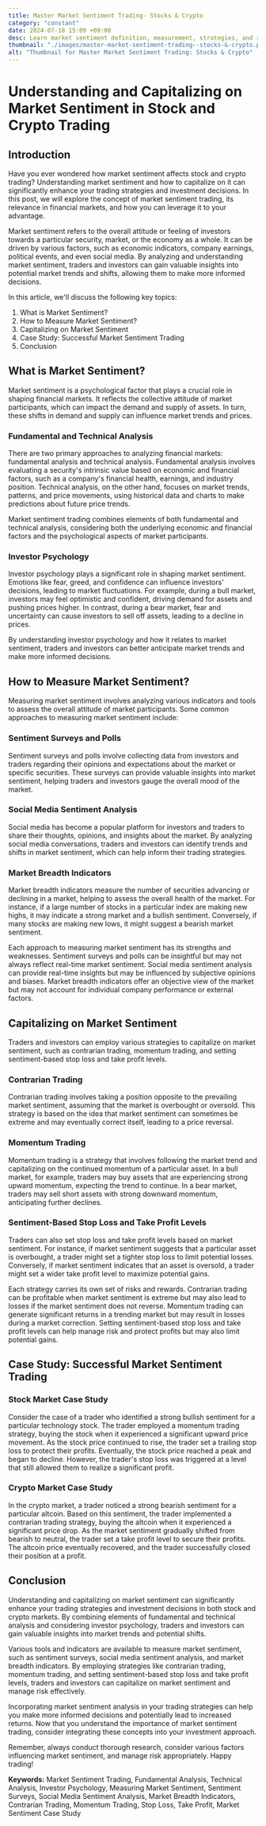 ```yaml
---
title: Master Market Sentiment Trading- Stocks & Crypto
category: "constant"
date: 2024-07-18 15:09 +09:00
desc: Learn market sentiment definition, measurement, strategies, and real-world case studies. Improve trading performance with contrarian & momentum approaches.
thumbnail: "./images/master-market-sentiment-trading--stocks-&-crypto.png"
alt: "Thumbnail for Master Market Sentiment Trading: Stocks & Crypto"
---
```


# Understanding and Capitalizing on Market Sentiment in Stock and Crypto Trading

## Introduction

Have you ever wondered how market sentiment affects stock and crypto trading? Understanding market sentiment and how to capitalize on it can significantly enhance your trading strategies and investment decisions. In this post, we will explore the concept of market sentiment trading, its relevance in financial markets, and how you can leverage it to your advantage.

Market sentiment refers to the overall attitude or feeling of investors towards a particular security, market, or the economy as a whole. It can be driven by various factors, such as economic indicators, company earnings, political events, and even social media. By analyzing and understanding market sentiment, traders and investors can gain valuable insights into potential market trends and shifts, allowing them to make more informed decisions.

In this article, we'll discuss the following key topics:

1. What is Market Sentiment?
2. How to Measure Market Sentiment?
3. Capitalizing on Market Sentiment
4. Case Study: Successful Market Sentiment Trading
5. Conclusion

## What is Market Sentiment?

Market sentiment is a psychological factor that plays a crucial role in shaping financial markets. It reflects the collective attitude of market participants, which can impact the demand and supply of assets. In turn, these shifts in demand and supply can influence market trends and prices.

### Fundamental and Technical Analysis

There are two primary approaches to analyzing financial markets: fundamental analysis and technical analysis. Fundamental analysis involves evaluating a security's intrinsic value based on economic and financial factors, such as a company's financial health, earnings, and industry position. Technical analysis, on the other hand, focuses on market trends, patterns, and price movements, using historical data and charts to make predictions about future price trends.

Market sentiment trading combines elements of both fundamental and technical analysis, considering both the underlying economic and financial factors and the psychological aspects of market participants.

### Investor Psychology

Investor psychology plays a significant role in shaping market sentiment. Emotions like fear, greed, and confidence can influence investors' decisions, leading to market fluctuations. For example, during a bull market, investors may feel optimistic and confident, driving demand for assets and pushing prices higher. In contrast, during a bear market, fear and uncertainty can cause investors to sell off assets, leading to a decline in prices.

By understanding investor psychology and how it relates to market sentiment, traders and investors can better anticipate market trends and make more informed decisions.

## How to Measure Market Sentiment?

Measuring market sentiment involves analyzing various indicators and tools to assess the overall attitude of market participants. Some common approaches to measuring market sentiment include:

### Sentiment Surveys and Polls

Sentiment surveys and polls involve collecting data from investors and traders regarding their opinions and expectations about the market or specific securities. These surveys can provide valuable insights into market sentiment, helping traders and investors gauge the overall mood of the market.

### Social Media Sentiment Analysis

Social media has become a popular platform for investors and traders to share their thoughts, opinions, and insights about the market. By analyzing social media conversations, traders and investors can identify trends and shifts in market sentiment, which can help inform their trading strategies.

### Market Breadth Indicators

Market breadth indicators measure the number of securities advancing or declining in a market, helping to assess the overall health of the market. For instance, if a large number of stocks in a particular index are making new highs, it may indicate a strong market and a bullish sentiment. Conversely, if many stocks are making new lows, it might suggest a bearish market sentiment.

Each approach to measuring market sentiment has its strengths and weaknesses. Sentiment surveys and polls can be insightful but may not always reflect real-time market sentiment. Social media sentiment analysis can provide real-time insights but may be influenced by subjective opinions and biases. Market breadth indicators offer an objective view of the market but may not account for individual company performance or external factors.

## Capitalizing on Market Sentiment

Traders and investors can employ various strategies to capitalize on market sentiment, such as contrarian trading, momentum trading, and setting sentiment-based stop loss and take profit levels.

### Contrarian Trading

Contrarian trading involves taking a position opposite to the prevailing market sentiment, assuming that the market is overbought or oversold. This strategy is based on the idea that market sentiment can sometimes be extreme and may eventually correct itself, leading to a price reversal.

### Momentum Trading

Momentum trading is a strategy that involves following the market trend and capitalizing on the continued momentum of a particular asset. In a bull market, for example, traders may buy assets that are experiencing strong upward momentum, expecting the trend to continue. In a bear market, traders may sell short assets with strong downward momentum, anticipating further declines.

### Sentiment-Based Stop Loss and Take Profit Levels

Traders can also set stop loss and take profit levels based on market sentiment. For instance, if market sentiment suggests that a particular asset is overbought, a trader might set a tighter stop loss to limit potential losses. Conversely, if market sentiment indicates that an asset is oversold, a trader might set a wider take profit level to maximize potential gains.

Each strategy carries its own set of risks and rewards. Contrarian trading can be profitable when market sentiment is extreme but may also lead to losses if the market sentiment does not reverse. Momentum trading can generate significant returns in a trending market but may result in losses during a market correction. Setting sentiment-based stop loss and take profit levels can help manage risk and protect profits but may also limit potential gains.

## Case Study: Successful Market Sentiment Trading

### Stock Market Case Study

Consider the case of a trader who identified a strong bullish sentiment for a particular technology stock. The trader employed a momentum trading strategy, buying the stock when it experienced a significant upward price movement. As the stock price continued to rise, the trader set a trailing stop loss to protect their profits. Eventually, the stock price reached a peak and began to decline. However, the trader's stop loss was triggered at a level that still allowed them to realize a significant profit.

### Crypto Market Case Study

In the crypto market, a trader noticed a strong bearish sentiment for a particular altcoin. Based on this sentiment, the trader implemented a contrarian trading strategy, buying the altcoin when it experienced a significant price drop. As the market sentiment gradually shifted from bearish to neutral, the trader set a take profit level to secure their profits. The altcoin price eventually recovered, and the trader successfully closed their position at a profit.

## Conclusion

Understanding and capitalizing on market sentiment can significantly enhance your trading strategies and investment decisions in both stock and crypto markets. By combining elements of fundamental and technical analysis and considering investor psychology, traders and investors can gain valuable insights into market trends and potential shifts.

Various tools and indicators are available to measure market sentiment, such as sentiment surveys, social media sentiment analysis, and market breadth indicators. By employing strategies like contrarian trading, momentum trading, and setting sentiment-based stop loss and take profit levels, traders and investors can capitalize on market sentiment and manage risk effectively.

Incorporating market sentiment analysis in your trading strategies can help you make more informed decisions and potentially lead to increased returns. Now that you understand the importance of market sentiment trading, consider integrating these concepts into your investment approach.

Remember, always conduct thorough research, consider various factors influencing market sentiment, and manage risk appropriately. Happy trading!

**Keywords:** Market Sentiment Trading, Fundamental Analysis, Technical Analysis, Investor Psychology, Measuring Market Sentiment, Sentiment Surveys, Social Media Sentiment Analysis, Market Breadth Indicators, Contrarian Trading, Momentum Trading, Stop Loss, Take Profit, Market Sentiment Case Study